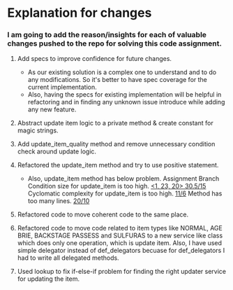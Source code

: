 # Explanation for changes

### I am going to add the reason/insights for each of valuable changes pushed to the repo for solving this code assignment.

1.  Add specs to improve confidence for future changes.
    - As our existing solution is a complex one to understand and to do any modifications. So it's better to have spec coverage for the current implementation.
    - Also, having the specs for existing implementation will be helpful in refactoring and in finding any unknown issue introduce while adding any new feature.
2.  Abstract update item logic to a private method & create constant for magic strings.

3.  Add update_item_quality method and remove unnecessary condition check around update logic.

4.  Refactored the update_item method and try to use positive statement.

    - Also, update_item method has below problem.
      Assignment Branch Condition size for update_item is too high. [<1, 23, 20> 30.5/15](convention:Metrics/AbcSize) Cyclomatic complexity for update_item is too high. [11/6](convention:Metrics/CyclomaticComplexity) Method has too many lines. [20/10](convention:Metrics/MethodLength)

5.  Refactored code to move coherent code to the same place.

6.  Refactored code to move code related to item types like NORMAL, AGE BRIE, BACKSTAGE PASSESS and SULFURAS to a new service like class which does only one operation, which is update item. Also, I have used simple delegator instead of def_delegators becuase for def_delegators I had to write all delegated methods.

7.  Used lookup to fix if-else-if problem for finding the right updater service for updating the item.
